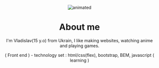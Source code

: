 <p align="center">
  <img src="https://github.com/nero-5-5/nero-5-5/blob/main/dazai-fl-732.gif" alt="animated" />
</p>


<h1 align="center">
About me
</h1>

<p align="center">
I'm Vladislav(15 y.o) from Ukrain, I like making websites, watching anime and playing games.
</p>

<p align="center">
( Front end ) - technology set : html/css(flex), bootstrap, BEM, javascript ( learning )
</p>
